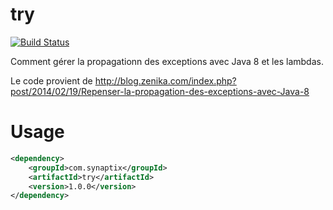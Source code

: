 # try

[![Build Status](https://jenkins.synaptix-labs.com/buildStatus/icon?job=gabriel.allaigre/try)](https://jenkins.synaptix-labs.com/job/gabriel.allaigre/job/try/)

Comment gérer la propagationn des exceptions avec Java 8 et les lambdas.

Le code provient de http://blog.zenika.com/index.php?post/2014/02/19/Repenser-la-propagation-des-exceptions-avec-Java-8

# Usage

```xml
<dependency>
    <groupId>com.synaptix</groupId>
    <artifactId>try</artifactId>
    <version>1.0.0</version>
</dependency>
```
